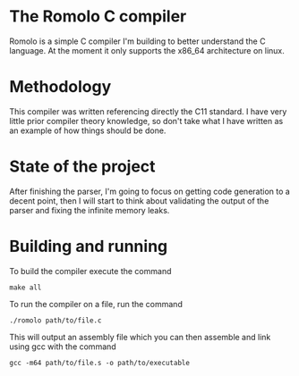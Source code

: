 # The Romolo C compiler
Romolo is a simple C compiler I'm building to better understand the C language. At the moment it only supports the x86_64 architecture on linux.

# Methodology
This compiler was written referencing directly the C11 standard. I have very little prior compiler theory knowledge, so don't take what I have written as an example of how things should be done.
 
# State of the project
After finishing the parser, I'm going to focus on getting code generation to a decent point, then I will start to think about validating the output of the parser and fixing the infinite memory leaks.

# Building and running
To build the compiler execute the command
    
    make all

To run the compiler on a file, run the command
    
    ./romolo path/to/file.c

This will output an assembly file which you can then assemble and link using gcc with the command

    gcc -m64 path/to/file.s -o path/to/executable 

